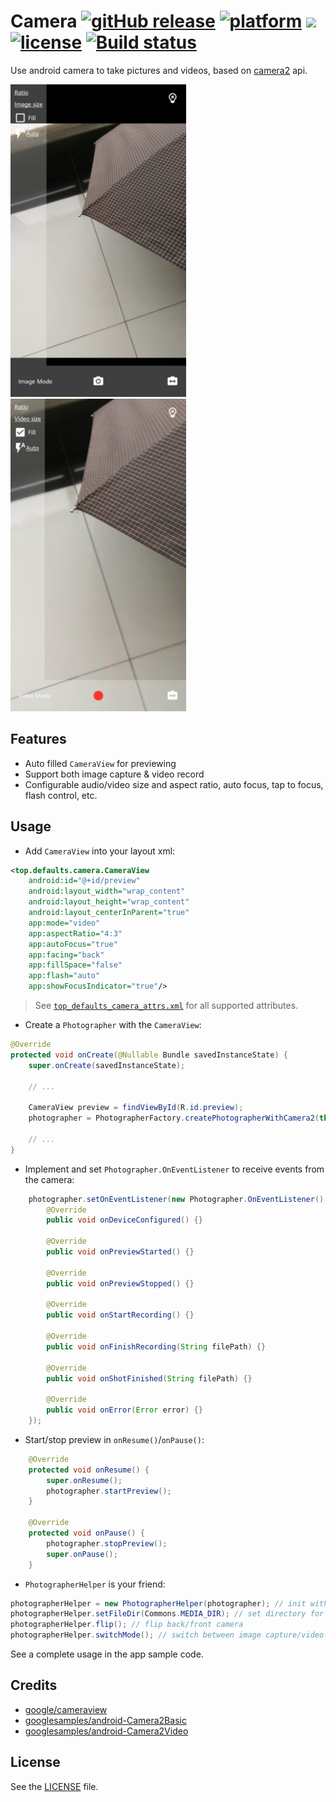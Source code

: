 # Camera [![gitHub release](https://img.shields.io/github/release/duanhong169/Camera.svg?style=social)](https://github.com/duanhong169/Camera/releases) [![platform](https://img.shields.io/badge/platform-android-brightgreen.svg)](https://developer.android.com/index.html) <a target="_blank" href="https://android-arsenal.com/api?level=21"><img src="https://img.shields.io/badge/API-21%2B-brightgreen.svg?style=flat"></a> [![license](https://img.shields.io/badge/license-Apache%202-green.svg)](https://github.com/duanhong169/Camera/blob/master/LICENSE) [![Build status](https://build.appcenter.ms/v0.1/apps/09612c7d-00b4-4b16-86b5-054c45d749f8/branches/master/badge)](https://appcenter.ms)

Use android camera to take pictures and videos, based on [camera2](https://developer.android.com/reference/android/hardware/camera2/package-summary) api.

<img src='art/screenshot1.jpg' height='500px'/> <img src='art/screenshot2.jpg' height='500px'/>

## Features

* Auto filled `CameraView` for previewing
* Support both image capture & video record
* Configurable audio/video size and aspect ratio, auto focus, tap to focus, flash control, etc.

## Usage

* Add `CameraView` into your layout xml:

```xml
<top.defaults.camera.CameraView
    android:id="@+id/preview"
    android:layout_width="wrap_content"
    android:layout_height="wrap_content"
    android:layout_centerInParent="true"
    app:mode="video"
    app:aspectRatio="4:3"
    app:autoFocus="true"
    app:facing="back"
    app:fillSpace="false"
    app:flash="auto"
    app:showFocusIndicator="true"/>
```

> See [`top_defaults_camera_attrs.xml`](./camera/src/main/res/values/top_defaults_camera_attrs.xml) for all supported attributes.

* Create a `Photographer` with the `CameraView`:

```java
@Override
protected void onCreate(@Nullable Bundle savedInstanceState) {
    super.onCreate(savedInstanceState);
    
    // ...

    CameraView preview = findViewById(R.id.preview);
    photographer = PhotographerFactory.createPhotographerWithCamera2(this, preview);
    
    // ...
}
```

* Implement and set `Photographer.OnEventListener` to receive events from the camera:

```java
    photographer.setOnEventListener(new Photographer.OnEventListener() {
        @Override
        public void onDeviceConfigured() {}

        @Override
        public void onPreviewStarted() {}

        @Override
        public void onPreviewStopped() {}

        @Override
        public void onStartRecording() {}

        @Override
        public void onFinishRecording(String filePath) {}

        @Override
        public void onShotFinished(String filePath) {}

        @Override
        public void onError(Error error) {}
    });
```

* Start/stop preview in `onResume()`/`onPause()`:

```java
    @Override
    protected void onResume() {
        super.onResume();
        photographer.startPreview();
    }

    @Override
    protected void onPause() {
        photographer.stopPreview();
        super.onPause();
    }
```

* `PhotographerHelper` is your friend:

```java
photographerHelper = new PhotographerHelper(photographer); // init with photographer
photographerHelper.setFileDir(Commons.MEDIA_DIR); // set directory for image/video saving
photographerHelper.flip(); // flip back/front camera
photographerHelper.switchMode(); // switch between image capture/video record
```

See a complete usage in the app sample code.

## Credits

* [google/cameraview](https://github.com/google/cameraview)
* [googlesamples/android-Camera2Basic](https://github.com/googlesamples/android-Camera2Basic)
* [googlesamples/android-Camera2Video](https://github.com/googlesamples/android-Camera2Video)

## License

See the [LICENSE](./LICENSE) file.